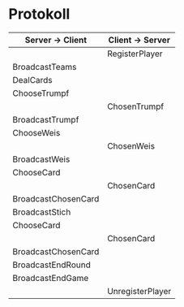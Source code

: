 # Protokoll
| Server -> Client | Client -> Server |
| --- | --- |
|  | RegisterPlayer |
| BroadcastTeams |  |
| DealCards |  |
| ChooseTrumpf |  |
|  | ChosenTrumpf |
| BroadcastTrumpf |  |
| ChooseWeis |  |
|  | ChosenWeis |
| BroadcastWeis |  |
| ChooseCard |  |
|  | ChosenCard |
| BroadcastChosenCard |  |
| BroadcastStich |  |
| ChooseCard |  |
|  | ChosenCard |
| BroadcastChosenCard |  |
| BroadcastEndRound |  |
| BroadcastEndGame |  |
|  | UnregisterPlayer |

